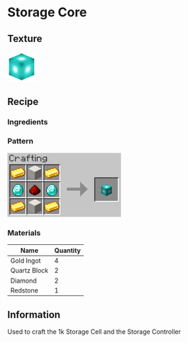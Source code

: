 # Storage Core

## Texture
<img src="../assets/items/storage_core.png" alt="storage_core" width="64"/>

## Recipe

### Ingredients

### Pattern
<img src="../assets/recipes/storage_core.png" alt="storage_core" width="256"/>

### Materials
| Name | Quantity |
| ---- | -------- |
| Gold Ingot | 4 |
| Quartz Block | 2 |
| Diamond  | 2 |
| Redstone | 1 |


## Information
Used to craft the 1k Storage Cell and the Storage Controller

